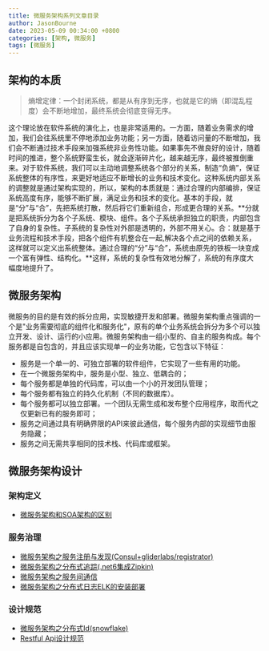 ```yaml
---
title: 微服务架构系列文章目录
author: JasonBourne
date: 2023-05-09 00:34:00 +0800
categories: [架构, 微服务]
tags: [微服务]
---
```


## 架构的本质
> 熵增定律：一个封闭系统，都是从有序到无序，也就是它的熵（即混乱程度）会不断地增加，最终系统会彻底变得无序。

这个理论放在软件系统的演化上，也是非常适用的。一方面，随着业务需求的增加，我们会往系统里不停地添加业务功能；另一方面，随着访问量的不断增加，我们会不断通过技术手段来加强系统非业务性功能。如果事先不做良好的设计，随着时间的推进，整个系统野蛮生长，就会逐渐碎片化，越来越无序，最终被推倒重来。对于软件系统，我们可以主动地调整系统各个部分的关系，制造“负熵”，保证系统整体的有序性，来更好地适应不断增长的业务和技术变化。这种系统内部关系的调整就是通过架构实现的，所以，架构的本质就是：通过合理的内部编排，保证系统高度有序，能够不断扩展，满足业务和技术的变化。基本的手段，就是“分”与“合”，先把系统打散，然后将它们重新组合，形成更合理的关系。**分就是把系统拆分为各个子系统、模块、组件。各个子系统承担独立的职责，内部包含了自身的复杂性。子系统的复杂性对外部是透明的，外部不用关心。合：就是基于业务流程和技术手段，把各个组件有机整合在一起,解决各个点之间的依赖关系，这样就可以定义出系统整体。通过合理的“分”与“合”，系统由原先的铁板一块变成一个富有弹性、结构化。**这样，系统的复杂性有效地分解了，系统的有序度大幅度地提升了。

## 微服务架构
微服务的目的是有效的拆分应用，实现敏捷开发和部署。微服务架构重点强调的一个是"业务需要彻底的组件化和服务化"，原有的单个业务系统会拆分为多个可以独立开发、设计、运行的小应用。微服务架构由一组小型的、自主的服务构成。每个服务都是自包含的，并且应该实现单一的业务功能，它包含以下特征：
- 服务是一个单一的、可独立部署的软件组件，它实现了一些有用的功能。
- 在一个微服务架构中，服务是小型、独立、低耦合的；
- 每个服务都是单独的代码库，可以由一个小的开发团队管理；
- 每个服务都有独立的持久化机制（不同的数据库）。
- 每个服务都可以独立部署。一个团队无需生成和发布整个应用程序，取而代之仅更新已有的服务即可；
- 服务之间通过具有明确界限的API来彼此通信，每个服务内部的实现细节由服务隐藏；
- 服务之间无需共享相同的技术栈、代码库或框架。

## 微服务架构设计
### 架构定义
- [微服务架构和SOA架构的区别](https://www.cnblogs.com/jasonbourne3/p/14475868.html "微服务架构和SOA架构的区别")

### 服务治理
- [微服务架构之服务注册与发现(Consul+gliderlabs/registrator)](https://www.cnblogs.com/jasonbourne3/p/16629275.html)
- [微服务架构之分布式追踪(.net6集成Zipkin)](https://www.cnblogs.com/jasonbourne3/p/16628910.html)
- [微服务架构之服务间通信](https://www.cnblogs.com/jasonbourne3/p/16659324.html)
- [微服务架构之分布式日志ELK的安装部署](https://www.cnblogs.com/jasonbourne3/p/14338788.html "微服务架构之分布式日志ELK的安装部署")

### 设计规范
- [微服务架构之分布式Id(snowflake)](https://www.cnblogs.com/jasonbourne3/p/16670666.html "微服务架构之分布式Id(snowflake)")
- [Restful Api设计规范](https://www.cnblogs.com/jasonbourne3/p/11411669.html "Restful Api设计规范")
